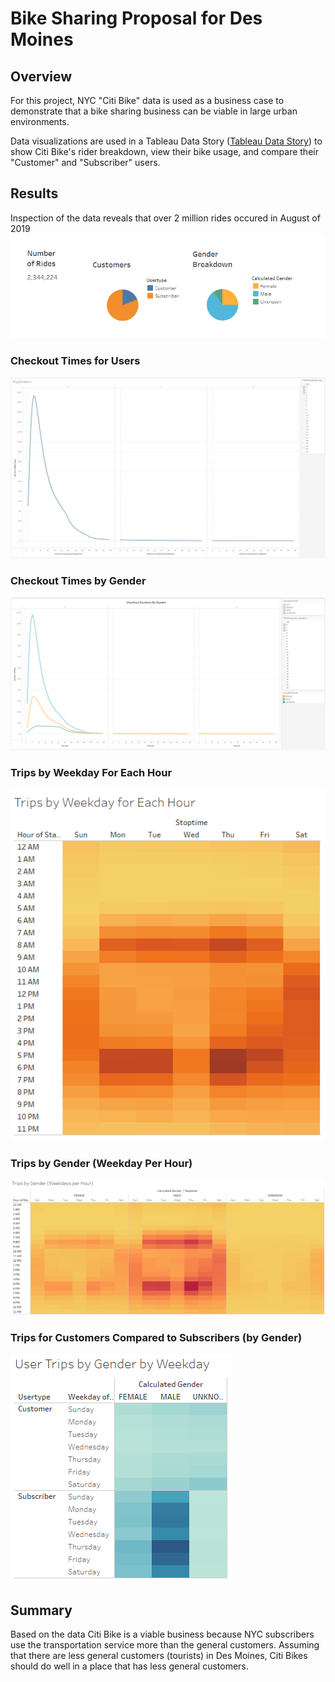 # Bike Sharing Proposal for Des Moines

## Overview
For this project, NYC "Citi Bike" data is used as a business case to demonstrate that a bike sharing business can be viable in large urban environments.

Data visualizations are used in a Tableau Data Story ([Tableau Data Story](https://public.tableau.com/app/profile/jeremy3008/viz/NYCBikeshareChallenge_16411709534240/NYCStory)) to show Citi Bike's rider breakdown, view their bike usage, and compare their "Customer" and "Subscriber" users.


## Results
Inspection of the data reveals that over 2 million rides occured in August of 2019
![Breakdown](https://github.com/jp3tty/bikesharing/blob/main/Images/Breakdown.PNG)

### Checkout Times for Users
![CheckoutByUsers](https://github.com/jp3tty/bikesharing/blob/main/Images/CheckoutByUsers.PNG)

### Checkout Times by Gender
![CheckoutByGender](https://github.com/jp3tty/bikesharing/blob/main/Images/CheckoutByGender.PNG)

### Trips by Weekday For Each Hour
![TripsByWeekdayForEachHour](https://github.com/jp3tty/bikesharing/blob/main/Images/TripsByWeekdayForEachHour.PNG)

### Trips by Gender (Weekday Per Hour)
![TripsByGenderPerHour](https://github.com/jp3tty/bikesharing/blob/main/Images/TripsByGenderPerHour.PNG)

### Trips for Customers Compared to Subscribers (by Gender)
![TripsForCustomerComparedToSubscribers](https://github.com/jp3tty/bikesharing/blob/main/Images/TripsForCustomerComparedToSubscribers.PNG)


## Summary
Based on the data Citi Bike is a viable business because NYC subscribers use the transportation service more than the general customers. Assuming that there are less general customers (tourists) in Des Moines, Citi Bikes should do well in a place that has less general customers.  


